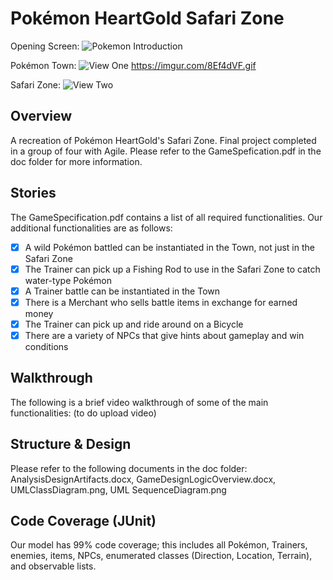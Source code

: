 # Pokémon HeartGold Safari Zone

Opening Screen:
<img src='https://imgur.com/35L1XIy.gif' title='Opening Screen' width='' alt='Pokemon Introduction' />

Pokémon Town:
<img src='https://imgur.com/HwK7iWN.gif' title='Pokemon Town' width='' alt='View One' />
https://imgur.com/8Ef4dVF.gif

Safari Zone:
<img src='https://imgur.com/HF14KfC.gif' title='SafariZone' width='' alt='View Two' />

## Overview
A recreation of Pokémon HeartGold's Safari Zone. Final project completed in a group of four with Agile. Please refer to the GameSpefication.pdf in the doc folder for more information.

## Stories
The GameSpecification.pdf contains a list of all required functionalities. Our additional functionalities are as follows:

* [X] A wild Pokémon battled can be instantiated in the Town, not just in the Safari Zone
* [X] The Trainer can pick up a Fishing Rod to use in the Safari Zone to catch water-type Pokémon
* [X] A Trainer battle can be instantiated in the Town
* [X] There is a Merchant who sells battle items in exchange for earned money
* [X] The Trainer can pick up and ride around on a Bicycle
* [X] There are a variety of NPCs that give hints about gameplay and win conditions

## Walkthrough
The following is a brief video walkthrough of some of the main functionalities: (to do upload video)

## Structure & Design
Please refer to the following documents in the doc folder: AnalysisDesignArtifacts.docx, GameDesignLogicOverview.docx, UMLClassDiagram.png, UML SequenceDiagram.png

## Code Coverage (JUnit)
Our model has 99% code coverage; this includes all Pokémon, Trainers, enemies, items, NPCs, enumerated classes (Direction, Location, Terrain), and observable lists.
